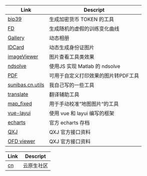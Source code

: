 | Link                                                       | Descript                 |
|------------------------------------------------------------|--------------------------|
| [bip39](./bip39/bip39-standalone.html)                     | 生成加密货币 TOKEN 的工具         |
| [FD](./FakeData_xiaobai/index.html)                        | 生成随机的虚假的训练变化曲线           |
| [Gallery](./galleryAni/index.html)                         | 动态相册                     |
| [IDCard](./idcard/index.html)                              | 动态生成身份证图片                |
| [imageViewer](./imageViewer/index.html)                    | 图片查看工具类效果                |
| [ndsolve](./ndsolve/index.html)                            | 使用JS 实现 Matlab 的 ndsolve |
| [PDF](./PDF/index.html)                                    | 可用于自定义打印效果的图片转PDF工具      |
| [sunibas.cn.utils](./sunibas.cn.utils/index.html)          | 我自己写的一些工具                |
| [translate](./trans/trans.html)                            | 翻译辅助工具                   |
| [map_fixed](./map_fixed/index.html)                        | 用于手动校准”地图图片“的工具          |
| [vue-layui](./vue-layui/index.html)                        | 使用 vue 和 layui 编写的框架     |
| [echarts](./echarts/index.html)                            | 官方 echarts 存档            |
| [QXJ](./qxj/index.html)                                    | QXJ 官方接口资料               |
| [OFD viewer](./OFDViewer/index.html)                       | QXJ 官方接口资料               |



| Link                                                       | Descript                 |
|------------------------------------------------------------|--------------------------|
| [cn](https://i.cloudnative.to/kubernetes/kubernetes/index) | 云原生社区                    |
